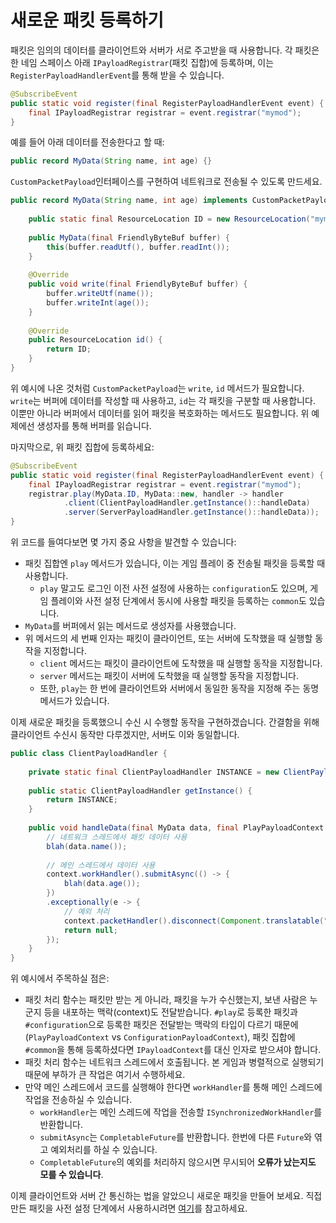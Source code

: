 # 새로운 패킷 등록하기

패킷은 임의의 데이터를 클라이언트와 서버가 서로 주고받을 때 사용합니다. 각 패킷은 한 네임 스페이스 아래 `IPayloadRegistrar`(패킷 집합)에 등록하며, 이는 `RegisterPayloadHandlerEvent`를 통해 받을 수 있습니다.  
```java
@SubscribeEvent
public static void register(final RegisterPayloadHandlerEvent event) {
    final IPayloadRegistrar registrar = event.registrar("mymod");
}
```

예를 들어 아래 데이터를 전송한다고 할 때:
```java
public record MyData(String name, int age) {}
```

`CustomPacketPayload`인터페이스를 구현하여 네트워크로 전송될 수 있도록 만드세요.
```java
public record MyData(String name, int age) implements CustomPacketPayload {
    
    public static final ResourceLocation ID = new ResourceLocation("mymod", "my_data");
    
    public MyData(final FriendlyByteBuf buffer) {
        this(buffer.readUtf(), buffer.readInt());
    }
    
    @Override
    public void write(final FriendlyByteBuf buffer) {
        buffer.writeUtf(name());
        buffer.writeInt(age());
    }
    
    @Override
    public ResourceLocation id() {
        return ID;
    }
}
```
위 예시에 나온 것처럼 `CustomPacketPayload`는 `write`, `id` 메서드가 필요합니다. `write`는 버퍼에 데이터를 작성할 때 사용하고, `id`는 각 패킷을 구분할 때 사용합니다. 이뿐만 아니라 버퍼에서 데이터를 읽어 패킷을 복호화하는 메서드도 필요합니다. 위 예제에선 생성자를 통해 버퍼를 읽습니다.

마지막으로, 위 패킷 집합에 등록하세요:
```java
@SubscribeEvent
public static void register(final RegisterPayloadHandlerEvent event) {
    final IPayloadRegistrar registrar = event.registrar("mymod");
    registrar.play(MyData.ID, MyData::new, handler -> handler
            .client(ClientPayloadHandler.getInstance()::handleData)
            .server(ServerPayloadHandler.getInstance()::handleData));
}
```
위 코드를 들여다보면 몇 가지 중요 사항을 발견할 수 있습니다:
- 패킷 집합엔 `play` 메서드가 있습니다, 이는 게임 플레이 중 전송될 패킷을 등록할 때 사용합니다.
  - `play` 말고도 로그인 이전 사전 설정에 사용하는 `configuration`도 있으며, 게임 플레이와 사전 설정 단계에서 동시에 사용할 패킷을 등록하는 `common`도 있습니다.
- `MyData`를 버퍼에서 읽는 메서드로 생성자를 사용했습니다.
- 위 메서드의 세 번째 인자는 패킷이 클라이언트, 또는 서버에 도착했을 때 실행할 동작을 지정합니다.
  - `client` 메서드는 패킷이 클라이언트에 도착했을 때 실행할 동작을 지정합니다.
  - `server` 메서드는 패킷이 서버에 도착했을 때 실행할 동작을 지정합니다.
  - 또한, `play`는 한 번에 클라이언트와 서버에서 동일한 동작을 지정해 주는 동명 메서드가 있습니다.

이제 새로운 패킷을 등록했으니 수신 시 수행할 동작을 구현하겠습니다. 간결함을 위해 클라이언트 수신시 동작만 다루겠지만, 서버도 이와 동일합니다.
```java
public class ClientPayloadHandler {
    
    private static final ClientPayloadHandler INSTANCE = new ClientPayloadHandler();
    
    public static ClientPayloadHandler getInstance() {
        return INSTANCE;
    }
    
    public void handleData(final MyData data, final PlayPayloadContext context) {
        // 네트워크 스레드에서 패킷 데이터 사용
        blah(data.name());
        
        // 메인 스레드에서 데이터 사용
        context.workHandler().submitAsync(() -> {
            blah(data.age());
        })
        .exceptionally(e -> {
            // 예외 처리
            context.packetHandler().disconnect(Component.translatable("my_mod.networking.failed", e.getMessage()));
            return null;
        });
    }
}
```
위 예시에서 주목하실 점은:
- 패킷 처리 함수는 패킷만 받는 게 아니라, 패킷을 누가 수신했는지, 보낸 사람은 누군지 등을 내포하는 맥락(context)도 전달받습니다. `#play`로 등록한 패킷과 `#configuration`으로 등록한 패킷은 전달받는 맥락의 타입이 다르기 때문에(`PlayPayloadContext` vs `ConfigurationPayloadContext`), 패킷 집합에 `#common`을 통해 등록하셨다면 `IPayloadContext`를 대신 인자로 받으셔야 합니다.
- 패킷 처리 함수는 네트워크 스레드에서 호출됩니다. 본 게임과 병렬적으로 실행되기 때문에 부하가 큰 작업은 여기서 수행하세요.
- 만약 메인 스레드에서 코드를 실행해야 한다면 `workHandler`를 통해 메인 스레드에 작업을 전송하실 수 있습니다.
  - `workHandler`는 메인 스레드에 작업을 전송할 `ISynchronizedWorkHandler`를 반환합니다.
  - `submitAsync`는 `CompletableFuture`를 반환합니다. 한번에 다른 `Future`와 엮고 예외처리를 하실 수 있습니다.
  - `CompletableFuture`의 예외를 처리하지 않으시면 무시되어 **오류가 났는지도 모를 수 있습니다**.

이제 클라이언트와 서버 간 통신하는 법을 알았으니 새로운 패킷을 만들어 보세요. 직접 만든 패킷을 사전 설정 단계에서 사용하시려면 [여기][Configuration Tasks]를 참고하세요. 

[Configuration Tasks]: ./configuration-tasks.md
